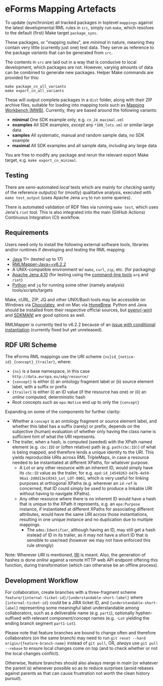 # eForms Mapping Artefacts

To update (synchronize) all tracked packages in toplevel `mappings` against the
latest developmental RML rules in `src`, simply run `make`, which resolves to
the default (first) Make target `package_sync`.

These packages, or "mapping suites", are _minimal_ in nature, meaning they
contain very little (currently just one) test data. They serve as reference to
the package _variants_ that can be generated from `src`.

The contents in `src` are laid out in a way that is conducive to local
development, which packages are not. However, varying amounts of data can be
combined to generate new packages. Helper Make commands are provided for this:

```
make package_cn_all_variants
make export_cn_all_variants
```

These will output complete packages in a `dist` folder, along with their ZIP
archive files, suitable for loading into mapping tools such as [Mapping
Workbench (MWB)](https://meaningfy.ws/mapping-workbench). Currently, they are
based around the following variants:

- **minimal** One SDK example only, e.g. `cn_24_maximal.xml`
- **examples** All SDK examples, _except_ any `*100_lots.xml` or similar large data
- **samples** All systematic, manual and random sample data, no SDK example
- **maximal** All SDK examples and all sample data, _including_ any large data

You are free to modify any package and rerun the relevant export Make target,
e.g. `make export_cn_minimal`.

## Testing

There are semi-automated _local_ tests which are mainly for _checking_ sanity
of the reference output(s) for (mostly) qualitative analysis, executed with
`make test_output` (uses Apache Jena `arq` to run some queries).

There is automated validation of RDF files via running `make test`, which uses
Jena's `riot` tool. This is also integrated into the main (GitHub Actions)
Continuous Integration (CI) workflow.

## Requirements

Users need only to install the following external software tools, libraries
and/or runtimes if developing and testing the RML mapping:

- [Java](https://www.oracle.com/java/technologies/downloads/) 11+ (tested up to 17)
- [RMLMapper-Java==v6.2.2](https://github.com/RMLio/rmlmapper-java/releases/tag/v6.2.2)
- A UNIX-compatible environment w/ `make`, `curl`, `zip`, etc. (for packaging)
- [Apache Jena 4.10](https://jena.apache.org/download/index.cgi#previous-releases) (for testing using the [command-line tools](https://jena.apache.org/documentation/tools/index.html) `arq` and `riot`)
- [Python](https://www.python.org/downloads/) and `jq` for running some other (namely analysis) tools/scripts/targets

Make, cURL, ZIP, JQ and other UNIX/Bash tools may be accessible on Windows via
[Chocolatey](https://chocolatey.org/install), and on Mac via [HomeBrew](https://brew.sh/). Python and Java should be installed from their respective official sources, but [pyenv](https://github.com/pyenv/pyenv)[(-win)](https://github.com/pyenv-win/pyenv-win)
and [SDKMAN!](https://sdkman.io/usage) are good options as well.

RMLMapper is currently tied to v6.2.2 because of an [issue with conditional
instantiation](https://github.com/RMLio/rmlmapper-java/issues/236) (currently
fixed but yet unreleased).

## RDF URI Scheme

The eForms RML mappings use the URI scheme `{ns}id_{notice-id}_{concept}_{trailer}`, where:

- `{ns}` is a base namespace, in this case `http://data.europa.eu/a4g/resource/`
- `{concept}` is either (i) an ontology fragment label or (ii) source element label, with a suffix or prefix
- `{trailer}` is either (i) an ID value (if the resource has one) or (ii) an _online_ computed, deterministic hash
- Root concepts such as `epo:Notice` end up to only the `{concept}`

Expanding on some of the components for further clarity:

- Whether a `concept` is an ontology fragment or source element label, and whether this label has a suffix (rarely) or prefix, depends on the subjective (human) evaluation of whether only having the class name is sufficient hint of what the URI represents.
- The trailer, when a hash, is computed (seeded) with the XPath named element (e.g. `cbc:ID`) or (often relative) path (e.g. `path(cbc:ID)`) of what is being mapped, and therefore lends a unique identity to the URI. This yields reproducible URIs across RML TripleMaps, in case a resource needed to be instantiated at different XPaths, for whatever purpose.
  - A Lot or any other resource with an inherent ID, would simply have its `cbc:ID` value as the trailer, for e.g. `epd:id_14549263-b47b-4e59-96a1-2d0d13e19343_Lot_LOT-0001`, which is very useful for linking purposes at orthogonal XPaths (e.g. wherever an `id-ref` is concerned, that ID could simply be used to produce a linkable URI without having to navigate XPaths).
  - Any other resource where there is no inherent ID would have a hash that is unique to the XPath it represents, e.g. an `epo:Purpose` instance, if instantiated at different XPaths for associating different attributes, would have the same URI across those instantiations, resulting in one unique instance and no duplication due to multiple mappings.
    - The `adms:Identifier`, although having an ID, may still get a hash instead of ID in its trailer, as it may not have a short ID that is sensible to use/read (however we may not have enforced this rule strongly)

Note: Wherever _URI_ is mentioned, [IRI](https://www.w3.org/2001/Talks/0912-IUC-IRI/paper.html#:~:text=In%20principle%2C%20the%20definition%20of,us%2Dascii%20characters%20in%20URIs) is meant. Also, the generation of hashes is done _online_ against a remote HTTP web API endpoint offering this function, during transformation (which can otherwise be an offline process).

## Development Workflow

For collaboration, create branches with a three-fragment scheme
`feature/{internal-ticket-id}/{understandable-short-label}` where
`{internal-ticket-id}` could be a JIRA ticket ID, and
`{understandable-short-label}` representing some meaningful label
understandable among collaborators, such as a deliverable name (e.g. `part1`),
optionally hyphen-suffixed with relevant component/concept names (e.g. `-Lot`
yielding the ending branch segment `part1-Lot`).

Please note that feature branches are bound to change often and therefore
collaborators (on the same branch) may need to run `git reset --hard
origin/{feature-branch-name}` instead of `git pull`, OR, _always_ use `git pull
--rebase` to ensure local changes come on top (and to check whether or not the
local changes conflict).

Otherwise, feature branches should also always merge in _main_ (or whatever the
parent is) whenever possible so as to reduce surprises (avoid rebases against
parents as that can cause frustration not worth the clean history pursuit).
